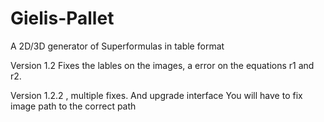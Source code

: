 # Gielis-Pallet
A 2D/3D generator of Superformulas in table format

Version 1.2 Fixes the lables on the images, a error on the equations r1 and r2.

Version 1.2.2 , multiple fixes. And upgrade interface
You will have to fix image path to the correct path
